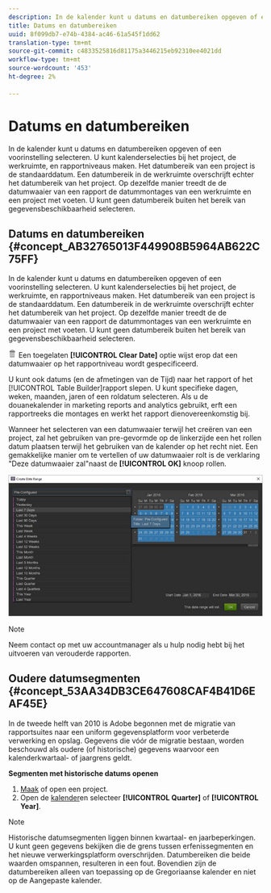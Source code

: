 ```yaml
---
description: In de kalender kunt u datums en datumbereiken opgeven of een voorinstelling selecteren. U kunt kalenderselecties bij het project, de werkruimte, en rapportniveaus maken. Het datumbereik van een project is de standaarddatum. Een datumbereik in de werkruimte overschrijft echter het datumbereik van het project. Op dezelfde manier treedt de de datumwaaier van een rapport de datummontages van een werkruimte en een project met voeten. U kunt geen datumbereik buiten het bereik van gegevensbeschikbaarheid selecteren.
title: Datums en datumbereiken
uuid: 8f099db7-e74b-4384-ac46-61a545f1dd62
translation-type: tm+mt
source-git-commit: c4833525816d81175a3446215eb92310ee4021dd
workflow-type: tm+mt
source-wordcount: '453'
ht-degree: 2%

---
```



# Datums en datumbereiken

In de kalender kunt u datums en datumbereiken opgeven of een voorinstelling selecteren. U kunt kalenderselecties bij het project, de werkruimte, en rapportniveaus maken. Het datumbereik van een project is de standaarddatum. Een datumbereik in de werkruimte overschrijft echter het datumbereik van het project. Op dezelfde manier treedt de de datumwaaier van een rapport de datummontages van een werkruimte en een project met voeten. U kunt geen datumbereik buiten het bereik van gegevensbeschikbaarheid selecteren.

## Datums en datumbereiken {#concept_AB32765013F449908B5964AB622C75FF}

In de kalender kunt u datums en datumbereiken opgeven of een voorinstelling selecteren. U kunt kalenderselecties bij het project, de werkruimte, en rapportniveaus maken. Het datumbereik van een project is de standaarddatum. Een datumbereik in de werkruimte overschrijft echter het datumbereik van het project. Op dezelfde manier treedt de de datumwaaier van een rapport de datummontages van een werkruimte en een project met voeten. U kunt geen datumbereik buiten het bereik van gegevensbeschikbaarheid selecteren.

![](assets/Delete_Standard.png) Een toegelaten **[!UICONTROL Clear Date]** optie wijst erop dat een datumwaaier op het rapportniveau wordt gespecificeerd.

U kunt ook datums (en de afmetingen van de Tijd) naar het rapport of het [!UICONTROL Table Builder]rapport slepen. U kunt specifieke dagen, weken, maanden, jaren of een roldatum selecteren. Als u de douanekalender in marketing reports and analytics gebruikt, erft een rapportreeks die montages en werkt het rapport dienovereenkomstig bij.

Wanneer het selecteren van een datumwaaier terwijl het creëren van een project, zal het gebruiken van pre-gevormde op de linkerzijde een het rollen datum plaatsen terwijl het gebruiken van de kalender op het recht niet. Een gemakkelijke manier om te vertellen of uw datumwaaier rolt is de verklaring &quot;Deze datumwaaier zal&quot;naast de **[!UICONTROL OK]** knoop rollen.

![](assets/daterange.jpeg)

>[!NOTE]
>
>Neem contact op met uw accountmanager als u hulp nodig hebt bij het uitvoeren van verouderde rapporten.

## Oudere datumsegmenten {#concept_53AA34DB3CE647608CAF4B41D6EAF45E}

In de tweede helft van 2010 is Adobe begonnen met de migratie van rapportsuites naar een uniform gegevensplatform voor verbeterde verwerking en opslag. Gegevens die vóór de migratie bestaan, worden beschouwd als oudere (of historische) gegevens waarvoor een kalenderkwartaal- of jaargrens geldt.

<!-- 

c_legacy_data.xml

 -->

**Segmenten met historische datums openen**

1. [Maak](/help/analyze/ad-hoc-analysis/c-getting-started.md) of open een project.
1. Open de [kalender](/help/analyze/ad-hoc-analysis/c-dates.md)en selecteer **[!UICONTROL Quarter]** of **[!UICONTROL Year]**.

>[!NOTE]
>
>Historische datumsegmenten liggen binnen kwartaal- en jaarbeperkingen. U kunt geen gegevens bekijken die de grens tussen erfenissegmenten en het nieuwe verwerkingsplatform overschrijden. Datumbereiken die beide waarden omspannen, resulteren in een fout. Bovendien zijn de datumbereiken alleen van toepassing op de Gregoriaanse kalender en niet op de Aangepaste kalender.

